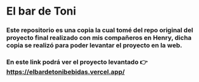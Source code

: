 # El bar de Toni
### Este repositorio es una copia la cual tomé del repo original del proyecto final realizado con mis compañeros en Henry, dicha copia se realizó para poder levantar el proyecto en la web.
### En este link podrá ver el proyecto levantado :point_right: https://elbardetonibebidas.vercel.app/
